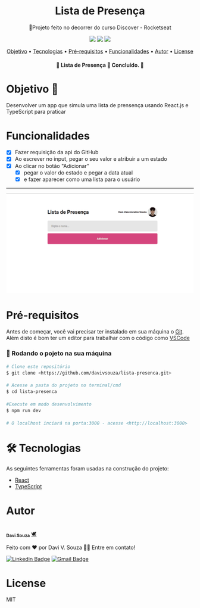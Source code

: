 <h1 align="center">Lista de Presença</h1>
<p align="center">🚀Projeto feito no decorrer do curso Discover - Rocketseat</p>

<div align="center">
  <img  src="https://img.shields.io/github/issues/davivsouza/lista-presenca"/>
  <img  src="https://img.shields.io/github/forks/davivsouza/lista-presenca"/>
  <img  src="https://img.shields.io/github/stars/davivsouza/lista-presenca"/>
</div>

<p align="center">
 <a href="#objetivo">Objetivo</a> •
 <a href="#tecnologias">Tecnologias</a> • 
 <a href="#pre-req">Pré-requisitos</a> • 
 <a href="#funcionalidades">Funcionalidades</a> • 
 <a href="#autor">Autor</a> • 
 <a href="#license">License</a>
</p>
<h4 align="center"> 
	🚧  Lista de Presença  🚀 Concluído.  🚧
</h4>

<h1 id="objetivo">Objetivo 🎯</h1>

<p>Desenvolver um app que simula uma lista de prensença usando React.js e TypeScript para praticar</p>

<h1 id="funcionalidades">Funcionalidades</h1>

- [x] Fazer requisição da api do GitHub
- [x] Ao escrever no input, pegar o seu valor e atribuir a um estado
- [x] Ao clicar no botão "Adicionar"
  - [x] pegar o valor do estado e pegar a data atual
  - [x] e fazer aparecer como uma lista para o usuário

<hr>

<div align="center">
  <img  width="auto" height="auto" src="./github/lista-presenca.gif"/>
</div>

<h1 id="pre-req">Pré-requisitos</h1>

Antes de começar, você vai precisar ter instalado em sua máquina o
[Git](https://git-scm.com). Além disto é bom ter um editor para trabalhar com o código como [VSCode](https://code.visualstudio.com/)

### 🎲 Rodando o pojeto na sua máquina

```bash
# Clone este repositório
$ git clone <https://github.com/davivsouza/lista-presenca.git>

# Acesse a pasta do projeto no terminal/cmd
$ cd lista-presenca

#Execute em modo desenvolvimento
$ npm run dev

# O localhost inciará na porta:3000 - acesse <http://localhost:3000>

```

<h1 id="tecnologias">🛠 Tecnologias</h1>

As seguintes ferramentas foram usadas na construção do projeto:

- [React](https://pt-br.reactjs.org/)
- [TypeScript](https://www.typescriptlang.org/)

<h1 id="autor">Autor</h1>

<a href="https://github.com/davivsouza/">
 <img style="border-radius: 50%;" src="https://media-exp1.licdn.com/dms/image/C4E03AQGLZpA0YGZtCg/profile-displayphoto-shrink_200_200/0/1649967368945?e=1655942400&v=beta&t=aleGZbV_ZmechChGAZW0g4iiaZsuuP0Dkd03mtoggfo" width="100px;" alt=""/>
 <br />
 <sub><b>Davi Souza</b></sub></a> <a href="https://github.com/davivsouza/" title="Davi V. Souza">🕊</a>

Feito com ❤️ por Davi V. Souza 👋🏽 Entre em contato!

[![Linkedin Badge](https://img.shields.io/badge/-Davi-blue?style=flat-square&logo=Linkedin&logoColor=white&link=https://www.linkedin.com/in/davi-vasconcelos-souza-236170234/)](https://www.linkedin.com/in/davi-vasconcelos-souza-236170234/)
[![Gmail Badge](https://img.shields.io/badge/-davivasconcelossouza21@gmail.com-c14438?style=flat-square&logo=Gmail&logoColor=white&link=mailto:davivasconcelossouza21@gmail.com)](mailto:davivasconcelossouza21@gmail.com)

<h1 id="license">License</h1>
MIT

